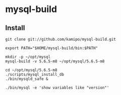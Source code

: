 mysql-build
==========

Install
----------

```
git clone git://github.com/kamipo/mysql-build.git

export PATH="$HOME/mysql-build/bin:$PATH"

mkdir -p ~/opt/mysql
mysql-build -v 5.6.5-m8 ~/opt/mysql/5.6.5-m8

cd ~/opt/mysql/5.6.5-m8
./scripts/mysql_install_db
./bin/mysqld_safe &

./bin/mysql -e 'show variables like "version"'
```
